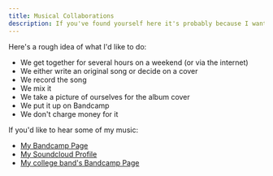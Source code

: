 ```yaml
---
title: Musical Collaborations
description: If you've found yourself here it's probably because I want to collaborate with you on a song!
---
```


Here's a rough idea of what I'd like to do:

- We get together for several hours on a weekend (or via the internet)
- We either write an original song or decide on a cover
- We record the song
- We mix it
- We take a picture of ourselves for the album cover
- We put it up on Bandcamp
- We don't charge money for it

If you'd like to hear some of my music:

- [My Bandcamp Page](http://music.spilth.org/)
- [My Soundcloud Profile](https://soundcloud.com/spilth)
- [My college band's Bandcamp Page](https://thelaundryroom.bandcamp.com/)
